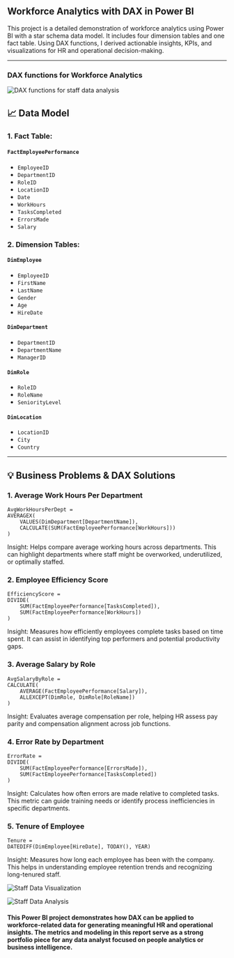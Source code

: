 ## Workforce Analytics with DAX in Power BI

This project is a detailed demonstration of workforce analytics using Power BI with a star schema data model. 
It includes four dimension tables and one fact table. 
Using DAX functions, I derived actionable insights, KPIs, and visualizations for HR and operational decision-making.

---

### DAX functions for Workforce Analytics

![DAX functions for staff data analysis](https://github.com/user-attachments/assets/c382740d-a4e6-4342-82c8-d15b78670ddc)


## 📈 Data Model

### 1. **Fact Table:**
#### `FactEmployeePerformance`
- `EmployeeID`
- `DepartmentID`
- `RoleID`
- `LocationID`
- `Date`
- `WorkHours`
- `TasksCompleted`
- `ErrorsMade`
- `Salary`

### 2. **Dimension Tables:**
#### `DimEmployee`
- `EmployeeID`
- `FirstName`
- `LastName`
- `Gender`
- `Age`
- `HireDate`

#### `DimDepartment`
- `DepartmentID`
- `DepartmentName`
- `ManagerID`

#### `DimRole`
- `RoleID`
- `RoleName`
- `SeniorityLevel`

#### `DimLocation`
- `LocationID`
- `City`
- `Country`

---

## 💡 Business Problems & DAX Solutions

### 1. **Average Work Hours Per Department**
```dax
AvgWorkHoursPerDept = 
AVERAGEX(
    VALUES(DimDepartment[DepartmentName]),
    CALCULATE(SUM(FactEmployeePerformance[WorkHours]))
)
```
Insight: Helps compare average working hours across departments. 
This can highlight departments where staff might be overworked, underutilized, or optimally staffed.

### 2. **Employee Efficiency Score**

```dax
EfficiencyScore = 
DIVIDE(
    SUM(FactEmployeePerformance[TasksCompleted]),
    SUM(FactEmployeePerformance[WorkHours])
)
```
Insight: Measures how efficiently employees complete tasks based on time spent. 
It can assist in identifying top performers and potential productivity gaps.

### 3. **Average Salary by Role**

```dax
AvgSalaryByRole = 
CALCULATE(
    AVERAGE(FactEmployeePerformance[Salary]),
    ALLEXCEPT(DimRole, DimRole[RoleName])
)
```

Insight: Evaluates average compensation per role, helping HR assess pay parity and 
compensation alignment across job functions.


### 4. **Error Rate by Department**

```dax
ErrorRate = 
DIVIDE(
    SUM(FactEmployeePerformance[ErrorsMade]),
    SUM(FactEmployeePerformance[TasksCompleted])
)
```
Insight: Calculates how often errors are made relative to completed tasks. 
This metric can guide training needs or identify process inefficiencies in specific departments.


### 5. **Tenure of Employee**

```dax
Tenure = 
DATEDIFF(DimEmployee[HireDate], TODAY(), YEAR)
```

Insight: Measures how long each employee has been with the company. 
This helps in understanding employee retention trends and recognizing long-tenured staff.



![Staff Data Visualization](https://github.com/user-attachments/assets/181a4835-c873-4ba7-a9e1-12b958ade452)




![Staff Data Analysis](https://github.com/user-attachments/assets/a43f57d8-9899-431d-b5e6-843203ca6285)



#### This Power BI project demonstrates how DAX can be applied to workforce-related data for generating meaningful HR and operational insights. The metrics and modeling in this report serve as a strong portfolio piece for any data analyst focused on people analytics or business intelligence.



